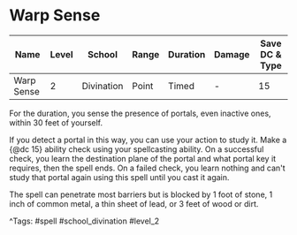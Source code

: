 # Warp Sense

| Name | Level | School | Range | Duration | Damage | Save DC & Type |
|------|-------|--------|-------|----------|--------|----------------|
| Warp Sense | 2 | Divination | Point | Timed | - | 15 |

For the duration, you sense the presence of portals, even inactive ones, within 30 feet of yourself.

If you detect a portal in this way, you can use your action to study it. Make a {@dc 15} ability check using your spellcasting ability. On a successful check, you learn the destination plane of the portal and what portal key it requires, then the spell ends. On a failed check, you learn nothing and can't study that portal again using this spell until you cast it again.

The spell can penetrate most barriers but is blocked by 1 foot of stone, 1 inch of common metal, a thin sheet of lead, or 3 feet of wood or dirt.

^Tags: #spell #school_divination #level_2